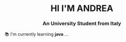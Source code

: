 <h1 align="center"> HI I'M ANDREA </h1>
<h3  align="center" > An University Student from Italy </h3>


📚 I'm currently learning **java** ...
